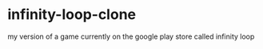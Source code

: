 # infinity-loop-clone
my version of a game currently on the google play store called infinity loop 
